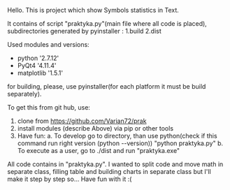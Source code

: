 



Hello.
This is project which show Symbols statistics in Text.



It contains of script "praktyka.py"(main file where all code is placed), subdirectories generated by pyinstaller :
  1.build
  2.dist



Used modules and versions:
  - python '2.7.12'
  - PyQt4 '4.11.4'
  - matplotlib '1.5.1'

for building, please, use pyinstaller(for each platform it must be build separately).

To get this from git hub, use:
  1. clone from https://github.com/Varian72/prak
  2. install modules (describe Above) via pip or other tools
  3. Have fun:
    a. To develop go to directory, than use python(check if this command run right version (python --version))
      "python praktyka.py"
    b. To execute as a user, go to ./dist and run "praktyka.exe"













All code contains in "praktyka.py". I wanted to split code and move math in separate class, filling table and building charts in separate class but I'll make it step by step
so...
Have fun with it :(
